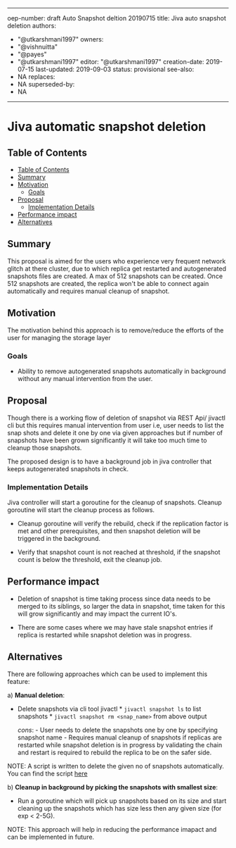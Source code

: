 
---
oep-number: draft Auto Snapshot deltion 20190715
title: Jiva auto snapshot deletion
authors:
  - "@utkarshmani1997"
owners:
  - "@vishnuitta"
  - "@payes"
  - "@utkarshmani1997"
editor: "@utkarshmani1997"
creation-date: 2019-07-15
last-updated: 2019-09-03
status: provisional
see-also:
  - NA
replaces:
  - NA
superseded-by:
  - NA
---

 # Jiva automatic snapshot deletion

 ## Table of Contents

 * [Table of Contents](#table-of-contents)
* [Summary](#summary)
* [Motivation](#motivation)
    * [Goals](#goals)
* [Proposal](#proposal)
    * [Implementation Details](#implementation-details)
* [Performance impact](#performance-impact)
* [Alternatives](#alternatives)

 ## Summary

 This proposal is aimed for the users who experience very frequent network glitch
 at there cluster, due to which replica get restarted and autogenerated snapshots
 files are created. A max of 512 snapshots can be created. Once 512 snapshots are
 created, the replica won't be able to connect again automatically and requires
 manual cleanup of snapshot.

 ## Motivation

 The motivation behind this approach is to remove/reduce the efforts of the user
 for managing the storage layer

 ### Goals

 - Ability to remove autogenerated snapshots automatically in background without
   any manual intervention from the user.

 ## Proposal

 Though there is a working flow of deletion of snapshot via REST Api/ jivactl cli
 but this requires manual intervention from user i.e, user needs to list the snap
 shots and delete it one by one via given approaches but if number of snapshots have
 been grown significantly it will take too much time to cleanup those snapshots.

 The proposed design is to have a background job in jiva controller that keeps
 autogenerated snapshots in check.

 ### Implementation Details

 Jiva controller will start a goroutine for the cleanup of snapshots.
 Cleanup goroutine will start the cleanup process as follows.

 * Cleanup goroutine will verify the rebuild, check if the replication factor is
   met and other prerequisites, and then snapshot deletion will be triggered in the
   background.

 * Verify that snapshot count is not reached at threshold, if the snapshot
   count is below the threshold, exit the cleanup job.

 ## Performance impact

 - Deletion of snapshot is time taking process since data needs to be merged to
   its siblings, so larger the data in snapshot, time taken for this will grow
   significantly and may impact the current IO's.

 - There are some cases where we may have stale snapshot entries if replica is
   restarted while snapshot deletion was in progress.

 ## Alternatives

 There are following approaches which can be used to implement this feature:

 a) **Manual deletion**:

 - Delete snapshots via cli tool jivactl
       * `jivactl snapshot ls` to list snapshots
       * `jivactl snapshot rm <snap_name>` from above output

    *cons*:
       - User needs to delete the snapshots one by one by specifying snapshot name
       - Requires manual cleanup of snapshots if replicas are restarted while
         snapshot deletion is in progress by validating the chain and restart is
         required to rebuild the replica to be on the safer side.

 NOTE: A script is written to delete the given no of snapshots automatically. You
 can find the script [here](https://github.com/openebs/openebs/blob/master/k8s/jiva/snapshot-cleanup.sh)

 b) **Cleanup in background by picking the snapshots with smallest size**:

 - Run a goroutine which will pick up snapshots based on its size and start
   cleaning up the snapshots which has size less then any given size (for
   exp < 2-5G).

 NOTE: This approach will help in reducing the performance imapact and can be
 implemented in future.

  
